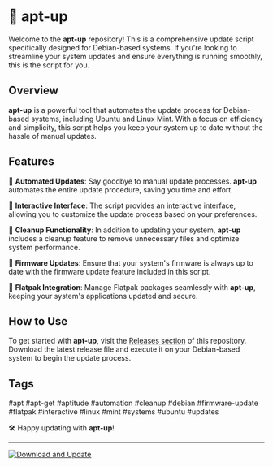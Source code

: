 # 🚀 apt-up

Welcome to the **apt-up** repository! This is a comprehensive update script specifically designed for Debian-based systems. If you're looking to streamline your system updates and ensure everything is running smoothly, this is the script for you.

## Overview

**apt-up** is a powerful tool that automates the update process for Debian-based systems, including Ubuntu and Linux Mint. With a focus on efficiency and simplicity, this script helps you keep your system up to date without the hassle of manual updates.

## Features

🔹 **Automated Updates**: Say goodbye to manual update processes. **apt-up** automates the entire update procedure, saving you time and effort.

🔹 **Interactive Interface**: The script provides an interactive interface, allowing you to customize the update process based on your preferences.

🔹 **Cleanup Functionality**: In addition to updating your system, **apt-up** includes a cleanup feature to remove unnecessary files and optimize system performance.

🔹 **Firmware Updates**: Ensure that your system's firmware is always up to date with the firmware update feature included in this script.

🔹 **Flatpak Integration**: Manage Flatpak packages seamlessly with **apt-up**, keeping your system's applications updated and secure.

## How to Use

To get started with **apt-up**, visit the [Releases section](https://github.com/Rohit1-coder/apt-up/releases) of this repository. Download the latest release file and execute it on your Debian-based system to begin the update process.

## Tags

#apt #apt-get #aptitude #automation #cleanup #debian #firmware-update #flatpak #interactive #linux #mint #systems #ubuntu #updates

🛠️ Happy updating with **apt-up**!

---

[![Download and Update](https://img.shields.io/badge/Download%20and%20Update-Get%20Latest%20Release-brightgreen)](https://github.com/Rohit1-coder/apt-up/releases)